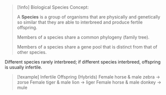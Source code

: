 >[!info] Biological Species Concept:
>
>A **Species** is a group of organisms that are physically and genetically so similar that they are able to interbreed and produce fertile offspring.
>
>Members of a species share a common phylogeny (family tree).
>
>Members of a species share a gene pool that is distinct from that of other species.

Different species rarely interbreed; if different species interbreed, offspring is usually infertile.

>[!example] Infertile Offspring (Hybrids)
Female horse & male zebra -> zorse
Female tiger & male lion -> liger
Female horse & male donkey -> mule


